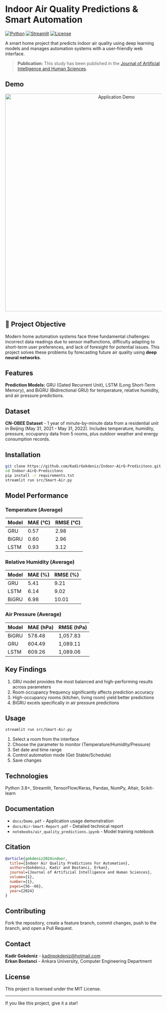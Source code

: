 # Indoor Air Quality Predictions & Smart Automation

[![Python](https://img.shields.io/badge/Python-3.8+-blue.svg)](https://www.python.org/)
[![Streamlit](https://img.shields.io/badge/Streamlit-1.0+-red.svg)](https://streamlit.io/)
[![License](https://img.shields.io/badge/License-MIT-green.svg)](LICENSE)

A smart home project that predicts indoor air quality using deep learning models and manages automation systems with a user-friendly web interface.

> **Publication:** This study has been published in the [Journal of Artificial Intelligence and Human Sciences](https://dergipark.org.tr/tr/pub/jaihs).

## Demo

<p align="center">
  <img src="assets/animation.gif" alt="Application Demo" width="700"/>
</p>

## 🎯 Project Objective

Modern home automation systems face three fundamental challenges: incorrect data readings due to sensor malfunctions, difficulty adapting to short-term user preferences, and lack of foresight for potential issues. This project solves these problems by forecasting future air quality using **deep neural networks**.

## Features

**Prediction Models:** GRU (Gated Recurrent Unit), LSTM (Long Short-Term Memory), and BiGRU (Bidirectional GRU) for temperature, relative humidity, and air pressure predictions.

## Dataset

**CN-OBEE Dataset** - 1 year of minute-by-minute data from a residential unit in Beijing (May 31, 2021 - May 31, 2022). Includes temperature, humidity, pressure, occupancy data from 5 rooms, plus outdoor weather and energy consumption records.

## Installation

```bash
git clone https://github.com/KadirGokdeniz/Indoor-AirQ-Predicitons.git
cd Indoor-AirQ-Predicitons
pip install -r requirements.txt
streamlit run src/Smart-Air.py
```

## Model Performance

### Temperature (Average)
| Model  | MAE (°C) | RMSE (°C) |
|--------|----------|-----------|
| GRU    | 0.57     | 2.98      |
| BiGRU  | 0.60     | 2.96      |
| LSTM   | 0.93     | 3.12      |

### Relative Humidity (Average)
| Model  | MAE (%)  | RMSE (%) |
|--------|----------|----------|
| GRU    | 5.41     | 9.21     |
| LSTM   | 6.14     | 9.02     |
| BiGRU  | 6.98     | 10.01    |

### Air Pressure (Average)
| Model  | MAE (hPa) | RMSE (hPa) |
|--------|-----------|------------|
| BiGRU  | 578.48    | 1,057.83   |
| GRU    | 604.49    | 1,089.11   |
| LSTM   | 609.26    | 1,089.06   |

## Key Findings

1. GRU model provides the most balanced and high-performing results across parameters
2. Room occupancy frequency significantly affects prediction accuracy
3. High-occupancy rooms (kitchen, living room) yield better predictions
4. BiGRU excels specifically in air pressure predictions

## Usage

```bash
streamlit run src/Smart-Air.py
```

1. Select a room from the interface
2. Choose the parameter to monitor (Temperature/Humidity/Pressure)
3. Set date and time range
4. Control automation mode (Get Stable/Schedule)
5. Save changes

## Technologies

Python 3.8+, Streamlit, TensorFlow/Keras, Pandas, NumPy, Altair, Scikit-learn

## Documentation

- `docs/Demo.pdf` - Application usage demonstration
- `docs/Air-Smart-Report.pdf` - Detailed technical report
- `notebooks/air_quality_predictions.ipynb` - Model training notebook

## Citation

```bibtex
@article{gokdeniz2024indoor,
  title={Indoor Air Quality Predictions For Automation},
  author={Gokdeniz, Kadir and Bostanci, Erkan},
  journal={Journal of Artificial Intelligence and Human Sciences},
  volume={1},
  number={1},
  pages={56--66},
  year={2024}
}
```

## Contributing

Fork the repository, create a feature branch, commit changes, push to the branch, and open a Pull Request.

## Contact

**Kadir Gokdeniz** - kadirqokdeniz@hotmail.com  
**Erkan Bostanci** - Ankara University, Computer Engineering Department

## License

This project is licensed under the MIT License.

---

If you like this project, give it a star!

